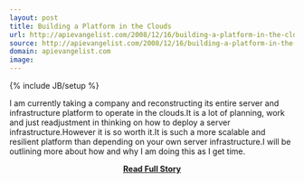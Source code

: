 ```yaml
---
layout: post
title: Building a Platform in the Clouds
url: http://apievangelist.com/2008/12/16/building-a-platform-in-the-clouds/
source: http://apievangelist.com/2008/12/16/building-a-platform-in-the-clouds/
domain: apievangelist.com
image: 
---
```

{% include JB/setup %}<p>I am currently taking a company and reconstructing its entire server and infrastructure platform to operate in the clouds.It is a lot of planning, work and just readjustment in thinking on how to deploy a server infrastructure.However it is so worth it.It is such a more scalable and resilient platform than depending on your own server infrastructure.I will be outlining more about how and why I am doing this as I get time.</p>
<center><p><a href="http://apievangelist.com/2008/12/16/building-a-platform-in-the-clouds/" style='padding:25px; font-sze:18px; font-weight: bold;'>Read Full Story</a></p></center>
